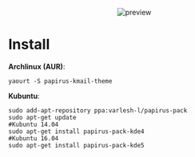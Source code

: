 <p align="center">
  <img src="https://raw.githubusercontent.com/PapirusDevelopmentTeam/papirus-kmail-theme/master/preview.png" alt="preview"/>
</p>

# Install
**Archlinux (AUR)**:
```
yaourt -S papirus-kmail-theme
```
**Kubuntu**:
```
sudo add-apt-repository ppa:varlesh-l/papirus-pack
sudo apt-get update
#Kubuntu 14.04
sudo apt-get install papirus-pack-kde4
#Kubuntu 16.04
sudo apt-get install papirus-pack-kde5
```
